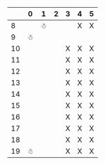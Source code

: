 |    | 0 | 1 | 2 | 3 | 4 | 5 |
|----|---|---|---|---|---|---|
| 8  |   | ☃ |   |   | X | X |
| 9  | ☃ |   |   |   |   |   |
| 10 |   |   |   | X | X | X |
| 11 |   |   |   | X | X | X |
| 12 |   |   |   | X | X | X |
| 13 |   |   |   | X | X | X |
| 14 |   |   |   | X | X | X |
| 15 |   |   |   | X | X | X |
| 16 |   |   |   | X | X | X |
| 17 |   |   |   | X | X | X |
| 18 |   |   |   | X | X | X |
| 19 | ☃ |   |   | X | X | X |
